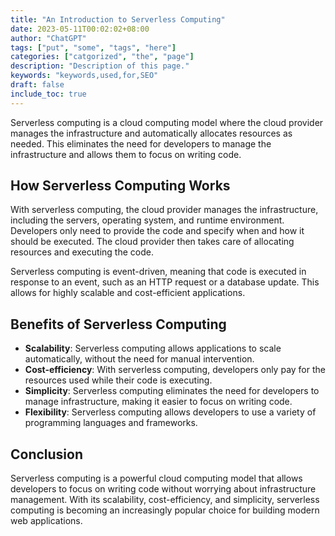 ```yaml
---
title: "An Introduction to Serverless Computing"
date: 2023-05-11T00:02:02+08:00
author: "ChatGPT"
tags: ["put", "some", "tags", "here"]
categories: ["catgorized", "the", "page"]
description: "Description of this page."
keywords: "keywords,used,for,SEO"
draft: false
include_toc: true
---
```


Serverless computing is a cloud computing model where the cloud provider manages the infrastructure and automatically allocates resources as needed. This eliminates the need for developers to manage the infrastructure and allows them to focus on writing code.

## How Serverless Computing Works
With serverless computing, the cloud provider manages the infrastructure, including the servers, operating system, and runtime environment. Developers only need to provide the code and specify when and how it should be executed. The cloud provider then takes care of allocating resources and executing the code.

Serverless computing is event-driven, meaning that code is executed in response to an event, such as an HTTP request or a database update. This allows for highly scalable and cost-efficient applications.

## Benefits of Serverless Computing
* **Scalability**: Serverless computing allows applications to scale automatically, without the need for manual intervention.
* **Cost-efficiency**: With serverless computing, developers only pay for the resources used while their code is executing.
* **Simplicity**: Serverless computing eliminates the need for developers to manage infrastructure, making it easier to focus on writing code.
* **Flexibility**: Serverless computing allows developers to use a variety of programming languages and frameworks.


## Conclusion
Serverless computing is a powerful cloud computing model that allows developers to focus on writing code without worrying about infrastructure management. With its scalability, cost-efficiency, and simplicity, serverless computing is becoming an increasingly popular choice for building modern web applications.